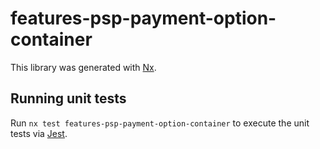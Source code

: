 # features-psp-payment-option-container

This library was generated with [Nx](https://nx.dev).

## Running unit tests

Run `nx test features-psp-payment-option-container` to execute the unit tests via [Jest](https://jestjs.io).
